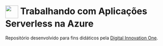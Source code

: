 <h1>
    <a href="https://www.dio.me/">
     <img align="center" width="40px" src="https://hermes.digitalinnovation.one/assets/diome/logo-minimized.png"></a>
    <span> Trabalhando com Aplicações Serverless na Azure</span>
</h1>

Repositório desenvolvido para fins didáticos pela [Digital Innovation One](https://www.dio.me/).



